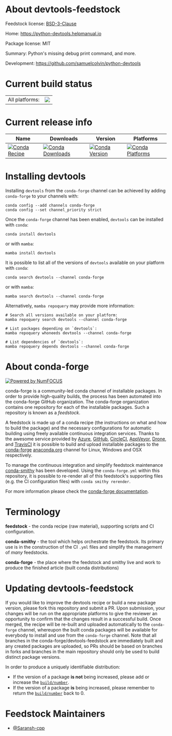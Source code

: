About devtools-feedstock
========================

Feedstock license: [BSD-3-Clause](https://github.com/conda-forge/devtools-feedstock/blob/main/LICENSE.txt)

Home: https://python-devtools.helpmanual.io

Package license: MIT

Summary: Python's missing debug print command, and more.

Development: https://github.com/samuelcolvin/python-devtools

Current build status
====================


<table><tr><td>All platforms:</td>
    <td>
      <a href="https://dev.azure.com/conda-forge/feedstock-builds/_build/latest?definitionId=24196&branchName=main">
        <img src="https://dev.azure.com/conda-forge/feedstock-builds/_apis/build/status/devtools-feedstock?branchName=main">
      </a>
    </td>
  </tr>
</table>

Current release info
====================

| Name | Downloads | Version | Platforms |
| --- | --- | --- | --- |
| [![Conda Recipe](https://img.shields.io/badge/recipe-devtools-green.svg)](https://anaconda.org/conda-forge/devtools) | [![Conda Downloads](https://img.shields.io/conda/dn/conda-forge/devtools.svg)](https://anaconda.org/conda-forge/devtools) | [![Conda Version](https://img.shields.io/conda/vn/conda-forge/devtools.svg)](https://anaconda.org/conda-forge/devtools) | [![Conda Platforms](https://img.shields.io/conda/pn/conda-forge/devtools.svg)](https://anaconda.org/conda-forge/devtools) |

Installing devtools
===================

Installing `devtools` from the `conda-forge` channel can be achieved by adding `conda-forge` to your channels with:

```
conda config --add channels conda-forge
conda config --set channel_priority strict
```

Once the `conda-forge` channel has been enabled, `devtools` can be installed with `conda`:

```
conda install devtools
```

or with `mamba`:

```
mamba install devtools
```

It is possible to list all of the versions of `devtools` available on your platform with `conda`:

```
conda search devtools --channel conda-forge
```

or with `mamba`:

```
mamba search devtools --channel conda-forge
```

Alternatively, `mamba repoquery` may provide more information:

```
# Search all versions available on your platform:
mamba repoquery search devtools --channel conda-forge

# List packages depending on `devtools`:
mamba repoquery whoneeds devtools --channel conda-forge

# List dependencies of `devtools`:
mamba repoquery depends devtools --channel conda-forge
```


About conda-forge
=================

[![Powered by
NumFOCUS](https://img.shields.io/badge/powered%20by-NumFOCUS-orange.svg?style=flat&colorA=E1523D&colorB=007D8A)](https://numfocus.org)

conda-forge is a community-led conda channel of installable packages.
In order to provide high-quality builds, the process has been automated into the
conda-forge GitHub organization. The conda-forge organization contains one repository
for each of the installable packages. Such a repository is known as a *feedstock*.

A feedstock is made up of a conda recipe (the instructions on what and how to build
the package) and the necessary configurations for automatic building using freely
available continuous integration services. Thanks to the awesome service provided by
[Azure](https://azure.microsoft.com/en-us/services/devops/), [GitHub](https://github.com/),
[CircleCI](https://circleci.com/), [AppVeyor](https://www.appveyor.com/),
[Drone](https://cloud.drone.io/welcome), and [TravisCI](https://travis-ci.com/)
it is possible to build and upload installable packages to the
[conda-forge](https://anaconda.org/conda-forge) [anaconda.org](https://anaconda.org/)
channel for Linux, Windows and OSX respectively.

To manage the continuous integration and simplify feedstock maintenance
[conda-smithy](https://github.com/conda-forge/conda-smithy) has been developed.
Using the ``conda-forge.yml`` within this repository, it is possible to re-render all of
this feedstock's supporting files (e.g. the CI configuration files) with ``conda smithy rerender``.

For more information please check the [conda-forge documentation](https://conda-forge.org/docs/).

Terminology
===========

**feedstock** - the conda recipe (raw material), supporting scripts and CI configuration.

**conda-smithy** - the tool which helps orchestrate the feedstock.
                   Its primary use is in the construction of the CI ``.yml`` files
                   and simplify the management of *many* feedstocks.

**conda-forge** - the place where the feedstock and smithy live and work to
                  produce the finished article (built conda distributions)


Updating devtools-feedstock
===========================

If you would like to improve the devtools recipe or build a new
package version, please fork this repository and submit a PR. Upon submission,
your changes will be run on the appropriate platforms to give the reviewer an
opportunity to confirm that the changes result in a successful build. Once
merged, the recipe will be re-built and uploaded automatically to the
`conda-forge` channel, whereupon the built conda packages will be available for
everybody to install and use from the `conda-forge` channel.
Note that all branches in the conda-forge/devtools-feedstock are
immediately built and any created packages are uploaded, so PRs should be based
on branches in forks and branches in the main repository should only be used to
build distinct package versions.

In order to produce a uniquely identifiable distribution:
 * If the version of a package **is not** being increased, please add or increase
   the [``build/number``](https://docs.conda.io/projects/conda-build/en/latest/resources/define-metadata.html#build-number-and-string).
 * If the version of a package **is** being increased, please remember to return
   the [``build/number``](https://docs.conda.io/projects/conda-build/en/latest/resources/define-metadata.html#build-number-and-string)
   back to 0.

Feedstock Maintainers
=====================

* [@Saransh-cpp](https://github.com/Saransh-cpp/)

